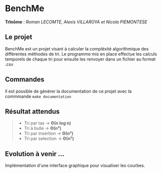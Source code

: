 # BenchMe
**Trînôme** : *Roman LECOMTE, Alexis VILLAROYA et Nicola PIEMONTESE*

## Le projet

BenchMe est un projet visant à calculer la compléxité algorithmique des différentes méthodes de tri.
Le programme mis en place effectue les calculs temporels de chaque tri pour ensuite les renvoyer dans un fichier au format .csv

## Commandes

Il est possible de générer la documentation de ce projet avec la commmande `make documentation`

## Résultat attendus

  > - Tri par tas → **Θ(n log n)**
  > - Tri à bulle → **Θ(n²)**
  > - Tri par insertion → **Θ(n²)**
  > - Tri par selection → **Θ(n²)**
## Evolution à venir ...

Implémentation d'une interface graphique pour visualiser les courbes.

